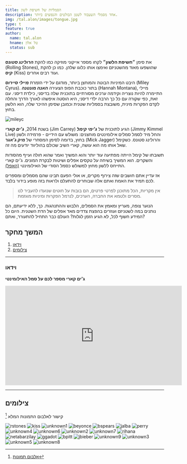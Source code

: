 ```yaml
---
title: הסמליות של חשיפת לשון
description: אחד מסמלי השעבוד לשטן הבולטים והנפוצים ביותר.
img: /tal.alon/images/tongue.jpg
type: t
feature: true
author:
  name: tal.alon
  hname: טל אלון
  status: sub
---
```


את סימן **״חשיפת הלשון״** לקחו מספר אייקוני מוזיקה כמו להקת **_הרולינג סטונס_** (Rolling Stones), שהושפעו מאוד מהשטניזם ואימצו אותו כלוגו שלהן. כמו כן להקת **_קיס_** (Kiss) ועוד רבים אחרים.

היבט המיניות הבוטה והמוחצן ביותר, מודגם על ידי הזמרת **_מיילי סיירוס_** (Miley Cyrus). בתור כוכבת הפופ הצעירה **_האנה מונטנה_** (Hannah Montana), מיילי התיימרה להיות נוצריה וקידמה ערכים מסורתיים בתוכנית שלה בדיסני, כילדת דיסני. עם זאת, כפי שקורה עם כל כך הרבה ילדי דיסני, היא הוסטה איפשהו לאורך הדרך והחלה לקדם הפקרות מינית, משובצת בסמליות שטנית וכמובן שסימן ההיכר שלה, הוא הלשון בחוץ.

![mileyc](https://imgur.com/3SSdasj.jpg)

בשנת 2014, **_ג'ים קארי_** (Jim Carrey) הגיע לתוכנית של **_ג'ימי קימל_** (Jimmy Kimmel Live) והחל מיד לסמל סמלים אילומינטים מוחצנים: משולש עם הידיים - פרמידה ולשון בחוץ, בדומה לסימן המסחרי של **_מיק ג'אגר_** (Mick Jagger) והרולינג סטונס. כשקימל שאל אותו מה הוא עושה, קארי השיב שכולם בהוליווד יודעים מה זה.

תשובתו של קימל הייתה מפתיעה עוד יותר והוא המשיך ואמר שהוא חולה ועייף מהסודות והשקרים. הוא המשיך בשיחה על טקסים אפלים ושיטות לבקרת המונים. ג'ים קארי התייחס ללשון מחוץ למשולש כסמל הסודי של האילומינטי [(האפל)](/tal.amitay/we-are-the-illuminati).

אז עדיין אתם חושבים שזה צירוף מקרים, או אולי הפעם תבינו שהם מסמלים ומספרים לכם תמיד את האמת ואתם אלה שבוחרים להתעלם ולראות בזה מופע בידור בלבד.

> אין מקריות, הכל מתוכנן לפרטי פרטים, הם בובות על חוטים שנועדו להעביר לנו מסרים ולטמא את החברה, הערכים, לנרמל הפקרות ומיניות מוגזמת.

הנוער צופה, מעריץ ומאמץ את הסמלים, הלבוש וההתנהגות. כך, ללא ידיעתם, הם נותנים במה לשטניזם ועוזרים בהפצת צדדים מאד אפלים של הדת השטנית. היום כל המידע חשוף לכל, לא הגיע הזמן לגלות? העולם כבר התחיל להתעורר, ואתם? ⁦

## המשך מחקר

1. [וידאו](#וידאו)
1. [צילומים](#צילומים)

---

### וידאו

**ג'ים קארי מספר לכם על סמל האילומינטי**

<div class="video">
  <iframe width="560" height="315" src="https://www.youtube.com/embed/eG9i7d8yfKQ" frameborder="0" allowfullscreen></iframe>
</div>

---

## צילומים

קישור לאלבום התמונות המלא [^1]

![rstones](https://i.imgur.com/n853T9t.png)
![kiss](https://i.imgur.com/G26bwEl.jpg)
![unknown1](https://i.imgur.com/z9z5Zwq.jpg)
![beyonce](https://i.imgur.com/7YdC6Lc.jpg)
![bspears](https://i.imgur.com/yVvXn0v.jpg)
![jalba](https://i.imgur.com/7SIJXXs.jpg)
![perry](https://i.imgur.com/DzR6zgl.jpg)
![unknown4](https://i.imgur.com/8q4meTA.jpg)
![unknown6](https://i.imgur.com/waQkpGu.jpg)
![unknown2](https://i.imgur.com/DwGwnrk.jpg)
![unknown7](https://i.imgur.com/BPpUOEu.jpg)
![rihana](https://i.imgur.com/HbcfsI7.jpg)
![netabarzilay](https://i.imgur.com/rKRGzZm.jpg)
![ggadot](https://i.imgur.com/AaXbNlk.jpg)
![bpitt](https://i.imgur.com/Hrel0KK.jpg)
![jbieber](https://i.imgur.com/LPyGMjd.jpg)
![unknown9](https://i.imgur.com/bXimO2I.jpg)
![unknown3](https://i.imgur.com/aq3OuKE.jpg)
![unknown5](https://i.imgur.com/i3iChs0.jpg)
![unknown8](https://i.imgur.com/gBQ0zMy.jpg)

[^1]: [אלבום תמונות](https://imgur.com/a/9TdnANM)

